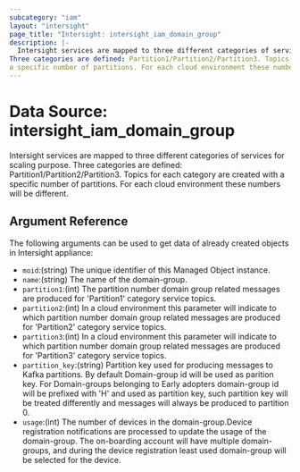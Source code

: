```yaml
---
subcategory: "iam"
layout: "intersight"
page_title: "Intersight: intersight_iam_domain_group"
description: |-
  Intersight services are mapped to three different categories of services for scaling purpose.
Three categories are defined: Partition1/Partition2/Partition3. Topics for each category are created with
a specific number of partitions. For each cloud environment these numbers will be different.
---
```


# Data Source: intersight_iam_domain_group
Intersight services are mapped to three different categories of services for scaling purpose.
Three categories are defined: Partition1/Partition2/Partition3. Topics for each category are created with
a specific number of partitions. For each cloud environment these numbers will be different.
## Argument Reference
The following arguments can be used to get data of already created objects in Intersight appliance:
* `moid`:(string) The unique identifier of this Managed Object instance. 
* `name`:(string) The name of the domain-group. 
* `partition1`:(int) The partition number domain group related messages are produced for 'Partition1' category service topics. 
* `partition2`:(int) In a cloud environment this parameter will indicate to which partition number domain group related messages are produced for 'Partition2' category service topics. 
* `partition3`:(int) In a cloud environment this parameter will indicate to which partition number domain group related messages are produced for 'Partition3' category service topics. 
* `partition_key`:(string) Partition key used for producing messages to Kafka partitions. By default Domain-group id will be used as parition key. For Domain-groups belonging to Early adopters domain-group id will be prefixed with 'H' and used as partition key, such partition key will be treated differently and messages will always be produced to partition 0. 
* `usage`:(int) The number of devices in the domain-group.Device registration notifications are processed to update the usage of the domain-group. The on-boarding account will have multiple domain-groups, and during the device registration least used domain-group will be selected for the device. 
